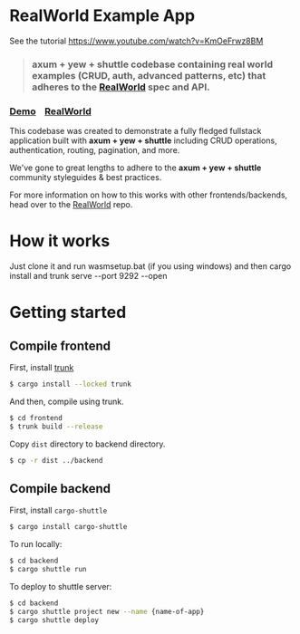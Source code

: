 # RealWorld Example App

See the tutorial
https://www.youtube.com/watch?v=KmOeFrwz8BM

> ### axum + yew + shuttle codebase containing real world examples (CRUD, auth, advanced patterns, etc) that adheres to the [RealWorld](https://github.com/gothinkster/realworld) spec and API.


### [Demo](https://realworld-axum-yew-shuttle.shuttleapp.rs/)&nbsp;&nbsp;&nbsp;&nbsp;[RealWorld](https://github.com/gothinkster/realworld)


This codebase was created to demonstrate a fully fledged fullstack application built with **axum + yew + shuttle** including CRUD operations, authentication, routing, pagination, and more.

We've gone to great lengths to adhere to the **axum + yew + shuttle** community styleguides & best practices.

For more information on how to this works with other frontends/backends, head over to the [RealWorld](https://github.com/gothinkster/realworld) repo.


# How it works

Just clone it and run wasmsetup.bat  (if you using windows) and then cargo install and trunk serve --port 9292 --open

# Getting started

## Compile frontend

First, install [trunk](https://trunkrs.dev/)

```sh
$ cargo install --locked trunk
```

And then, compile using trunk.

```sh
$ cd frontend
$ trunk build --release
```

Copy `dist` directory to backend directory.

```sh
$ cp -r dist ../backend
```

## Compile backend

First, install `cargo-shuttle`

```sh
$ cargo install cargo-shuttle
```

To run locally:

```sh
$ cd backend
$ cargo shuttle run
```

To deploy to shuttle server:

```sh
$ cd backend
$ cargo shuttle project new --name {name-of-app}
$ cargo shuttle deploy
```

